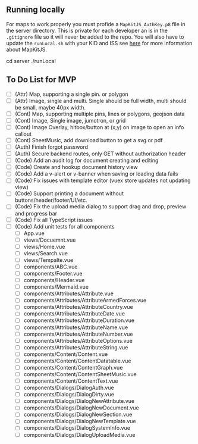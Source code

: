 ## Running locally

For maps to work properly you must profide a `MapKitJS_AuthKey.p8` file in the server directory. This is private for each developer an is in the `.gitignore` file so it will
never be added to the repo. You will also have to update the `runLocal.sh` with your KID and ISS see [here](https://developer.apple.com/documentation/mapkitjs/creating_and_using_tokens_with_mapkit_js) for more information about MapKitJS.

   cd server
   ./runLocal

## To Do List for MVP

- [ ] (Attr) Map, supporting a single pin. or polygon
- [ ] (Attr) Image, single and multi. Single should be full width, multi should be small, maybe 40px width.
- [ ] (Cont) Map, supporting multiple pins, lines or polygons, geojson data
- [ ] (Cont) Image, Single image, jumotron, or grid
- [ ] (Cont) Image Overlay, hitbox/button at (x,y) on image to open an info callout
- [ ] (Cont) SheetMusic, add download button to get a svg or pdf
- [ ] (Auth) Finish forgot password
- [ ] (Auth) Secure backend routes, only GET without authorization header
- [ ] (Code) Add an audit log for document creating and editing
- [ ] (Code) Create and hookup document history view
- [ ] (Code) Add a v-alert or v-banner when saving or loading data fails
- [ ] (Code) Fix issues with template editor (vuex store updates not updating view)
- [ ] (Code) Support printing a document without buttons/header/footer/UI/etc.
- [ ] (Code) Fix the upload media dialog to support drag and drop, preview and progress bar
- [ ] (Code) Fix all TypeScript issues
- [ ] (Code) Add unit tests for all components
  - [ ] App.vue
  - [ ] views/Docuemnt.vue
  - [ ] views/Home.vue
  - [ ] views/Search.vue
  - [ ] views/Tempalte.vue
  - [ ] components/ABC.vue
  - [ ] components/Footer.vue
  - [ ] components/Header.vue
  - [ ] components/Mermaid.vue
  - [ ] components/Attributes/Attribute.vue
  - [ ] components/Attributes/AttributeArmedForces.vue
  - [ ] components/Attributes/AttributeCountry.vue
  - [ ] components/Attributes/AttributeDate.vue
  - [ ] components/Attributes/AttributeDuration.vue
  - [ ] components/Attributes/AttributeName.vue
  - [ ] components/Attributes/AttributeNumber.vue
  - [ ] components/Attributes/AttributeOptions.vue
  - [ ] components/Attributes/AttributeString.vue
  - [ ] components/Content/Content.vue
  - [ ] components/Content/ContentDatatable.vue
  - [ ] components/Content/ContentGraph.vue
  - [ ] components/Content/ContentSheetMusic.vue
  - [ ] components/Content/ContentText.vue
  - [ ] components/Dialogs/DialogAuth.vue
  - [ ] components/Dialogs/DialogDirty.vue
  - [ ] components/Dialogs/DialogNewAttribute.vue
  - [ ] components/Dialogs/DialogNewDocument.vue
  - [ ] components/Dialogs/DialogNewSection.vue
  - [ ] components/Dialogs/DialogNewTemplate.vue
  - [ ] components/Dialogs/DialogSystemInfo.vue
  - [ ] components/Dialogs/DialogUploadMedia.vue